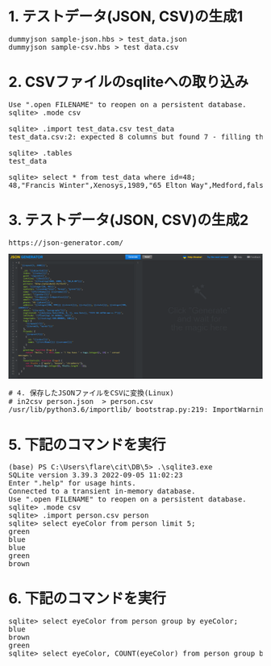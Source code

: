 # 1. テストデータ(JSON, CSV)の生成1
<pre>
dummyjson sample-json.hbs > test_data.json
dummyjson sample-csv.hbs > test_data.csv
</pre>

# 2. CSVファイルのsqliteへの取り込み
<pre>
Use ".open FILENAME" to reopen on a persistent database.
sqlite> .mode csv

sqlite> .import test_data.csv test_data
test_data.csv:2: expected 8 columns but found 7 - filling the rest with NULL

sqlite> .tables
test_data

sqlite> select * from test_data where id=48;
48,"Francis Winter",Xenosys,1989,"65 Elton Way",Medford,false,
</pre>

# 3. テストデータ(JSON, CSV)の生成2
<pre>
https://json-generator.com/
</pre>

<img src="json-generator.png">

<pre>
# 4. 保存したJSONファイルをCSVに変換(Linux)
# in2csv person.json  > person.csv
/usr/lib/python3.6/importlib/_bootstrap.py:219: ImportWarning: can't resolve package from __spec__ or __package__, falling back on __name__ and __path__
</pre>

# 5. 下記のコマンドを実行
<pre>
(base) PS C:\Users\flare\cit\DB\5> .\sqlite3.exe
SQLite version 3.39.3 2022-09-05 11:02:23
Enter ".help" for usage hints.
Connected to a transient in-memory database.
Use ".open FILENAME" to reopen on a persistent database.
sqlite> .mode csv
sqlite> .import person.csv person
sqlite> select eyeColor from person limit 5;
green
blue
blue
green
brown
</pre>

# 6. 下記のコマンドを実行

<pre>
sqlite> select eyeColor from person group by eyeColor;
blue
brown
green
sqlite> select eyeColor, COUNT(eyeColor) from person group by eyeColor;
</pre>


